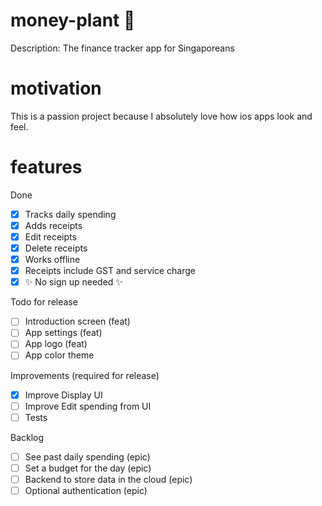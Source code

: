 # money-plant 🌱
Description: The finance tracker app for Singaporeans

# motivation 
This is a passion project because I absolutely love how ios apps look and feel.

# features
Done
- [X] Tracks daily spending
- [X] Adds receipts
- [X] Edit receipts
- [X] Delete receipts
- [X] Works offline
- [X] Receipts include GST and service charge
- [X] ✨ No sign up needed ✨      

Todo for release
- [ ] Introduction screen (feat)
- [ ] App settings (feat)
- [ ] App logo (feat)
- [ ] App color theme
      
Improvements (required for release)
- [X] Improve Display UI
- [ ] Improve Edit spending from UI
- [ ] Tests

Backlog
- [ ] See past daily spending (epic)
- [ ] Set a budget for the day (epic)
- [ ] Backend to store data in the cloud (epic)
- [ ] Optional authentication (epic)
